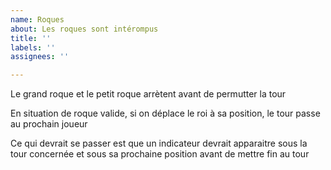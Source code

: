 ```yaml
---
name: Roques
about: Les roques sont intérompus
title: ''
labels: ''
assignees: ''

---
```


Le grand roque et le petit roque arrètent avant de permutter la tour

En situation de roque valide, si on déplace le roi à sa position, le tour passe au prochain joueur

Ce qui devrait se passer est que un indicateur devrait apparaitre sous la tour concernée et sous sa prochaine position avant de mettre fin au tour
